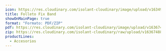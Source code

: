 ```yaml
---
icon: https://res.cloudinary.com/isolant-cloudinary/image/upload/v1634905858/website-2021/downloads/file.svg
title: Folleto Fix Band
showOnMainPage: true
format: "Formato: PDF/ZIP"
pdf: https://res.cloudinary.com/isolant-cloudinary/image/upload/v1636748826/website-2021/downloads/folleto-fixband.pdf
zip: https://res.cloudinary.com/isolant-cloudinary/raw/upload/v1636748826/website-2021/downloads/folleto-fixband.zip
productLines:
  - Accesorios
---
```

